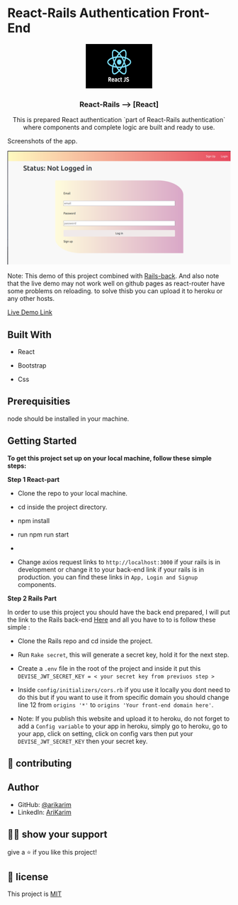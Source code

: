 # React-Rails Authentication Front-End
<p align="center">
    <img src="src/images/react.png" alt="Logo" width="150" height="100">
  <h3 align="center">React-Rails --> [React]</h3>

  <p align="center">
This is prepared React authentication `part of React-Rails authentication` where components and complete logic are built and ready to use.
  </p>
</p


## Screenshots of the app.

![image](./src/images/screen.png)



Note: This demo of this project combined with [Rails-back](https://github.com/arikarim/React-Rails-Back-End).
And also note that the live demo may not work well on github pages as react-router have some problems on reloading.
to solve thisb you can upload it to heroku or any other hosts.

[Live Demo Link](http://arikarim.me/Rails-React-Front-end/)

## Built With

- React

- Bootstrap
 
- Css

## Prerequisities

node should be installed in your machine.


## Getting Started

**To get this project set up on your local machine, follow these simple steps:**

**Step 1 React-part**<br>
 - Clone the repo to your local machine.

 - cd inside the project directory.

  - npm install

 - run npm run start
 - 
 - Change axios request links to `http://localhost:3000` if your rails is in development or change it to your back-end link if your rails is in production. you can find these links in `App, Login and Signup` components.

**Step 2 Rails Part**<br>

In order to use this project you should have the back end prepared, I will put the link to the Rails back-end [Here](https://github.com/arikarim/React-Rails-Back-End) and all you have to to is follow these simple : 

- Clone the Rails repo and cd inside the project.

- Run `Rake secret`, this will generate a secret key, hold it for the next step.

- Create a `.env` file in the root of the project and inside it put this `DEVISE_JWT_SECRET_KEY = < your secret key from previuos step >`

- Inside `config/initializers/cors.rb` if you use it locally you dont need to do this but if you want to use it from specific domain you should change line 12 from `origins '*'` to `origins 'Your front-end domain here'`.

- Note: If you publish this website and upload it to heroku, do not forget to add a `Config variable` to your app in heroku, simply go to heroku, go to your app, click on setting, click on config vars then put your `DEVISE_JWT_SECRET_KEY` then your secret key.


## 🤝 contributing

## Author

- GitHub: [@arikarim](https://github.com/arikarim)
- LinkedIn: [AriKarim](https://www.linkedin.com/in/ari-karim-523bb81b3)

## 🙋‍♂ show your support

give a ⭐️ if you like this project!

## 📝 license



This project is [MIT](lisenced)
